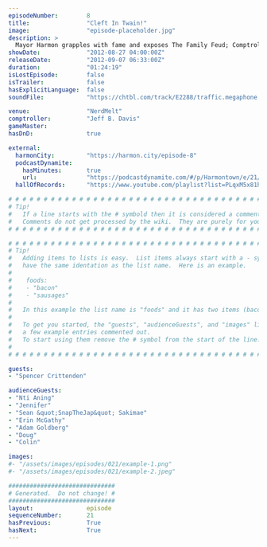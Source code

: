 ```yaml
---
episodeNumber:        8
title:                "Cleft In Twain!"
image:                "episode-placeholder.jpg"
description: >
  Mayor Harmon grapples with fame and exposes The Family Feud; Comptroller Davis grapples with and exposes Harmon's shocking inability to tell jokes and the roleplaying Adventures of Sharpie and Quark begin.
showDate:             "2012-08-27 04:00:00Z"
releaseDate:          "2012-09-07 06:33:00Z"
duration:             "01:24:19"
isLostEpisode:        false
isTrailer:            false
hasExplicitLanguage:  false
soundFile:            "https://chtbl.com/track/E2288/traffic.megaphone.fm/STA3426767880.mp3?updated=1555697811"

venue:                "NerdMelt"
comptroller:          "Jeff B. Davis"
gameMaster:           
hasDnD:               true

external:
  harmonCity:         "https://harmon.city/episode-8"
  podcastDynamite:
    hasMinutes:       true
    url:              "https://podcastdynamite.com/#/p/Harmontown/e/21/8"
  hallOfRecords:      "https://www.youtube.com/playlist?list=PLqxM5x81hNOb8zUN-W2wn6kVCU2eNE6P2"

# # # # # # # # # # # # # # # # # # # # # # # # # # # # # # # # # # # # # # # # # # # # #
# Tip!
#   If a line starts with the # symbold then it is considered a comment.
#   Comments do not get processed by the wiki.  They are purely for your information.
# # # # # # # # # # # # # # # # # # # # # # # # # # # # # # # # # # # # # # # # # # # # #

# # # # # # # # # # # # # # # # # # # # # # # # # # # # # # # # # # # # # # # # # # # # #
# Tip!
#   Adding items to lists is easy.  List items always start with a - symbol and have
#   have the same identation as the list name.  Here is an example.
#
#    foods:
#    - "bacon"
#    - "sausages"
#
#   In this example the list name is "foods" and it has two items (bacon, and sausages).
#
#   To get you started, the "guests", "audienceGuests", and "images" lists below have
#   a few example entries commented out.
#   To start using them remove the # symbol from the start of the line.
#
# # # # # # # # # # # # # # # # # # # # # # # # # # # # # # # # # # # # # # # # # # # # #

guests:
- "Spencer Crittenden"

audienceGuests:
- "Nti Aning"
- "Jennifer"
- "Sean &quot;SnapTheJap&quot; Sakimae"
- "Erin McGathy"
- "Adam Goldberg"
- "Doug"
- "Colin"

images:
#- "/assets/images/episodes/021/example-1.png"
#- "/assets/images/episodes/021/example-2.jpeg"

##############################
# Generated.  Do not change! #
##############################
layout:               episode
sequenceNumber:       21
hasPrevious:          True
hasNext:              True
---
```


<!-- The episode description will be rendered here -->

<!-- Add your content BELOW here -->
<!-- vvvvvvvvvvvvvvvvvvvvvvvvvvv -->




<!-- ^^^^^^^^^^^^^^^^^^^^^^^^^^^ -->
<!-- Add your content ABOVE here -->

<!-- The episode gallery will be rendered here -->